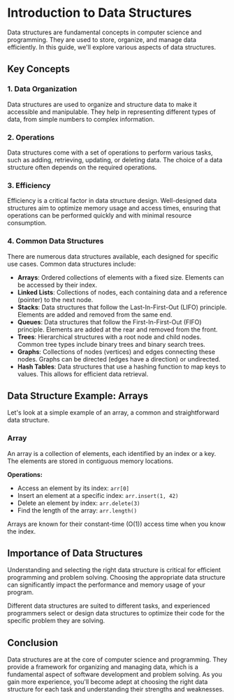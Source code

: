 # Introduction to Data Structures

Data structures are fundamental concepts in computer science and programming. They are used to store, organize, and manage data efficiently. In this guide, we'll explore various aspects of data structures.

## Key Concepts

### 1. Data Organization

Data structures are used to organize and structure data to make it accessible and manipulable. They help in representing different types of data, from simple numbers to complex information.

### 2. Operations

Data structures come with a set of operations to perform various tasks, such as adding, retrieving, updating, or deleting data. The choice of a data structure often depends on the required operations.

### 3. Efficiency

Efficiency is a critical factor in data structure design. Well-designed data structures aim to optimize memory usage and access times, ensuring that operations can be performed quickly and with minimal resource consumption.

### 4. Common Data Structures

There are numerous data structures available, each designed for specific use cases. Common data structures include:

- **Arrays**: Ordered collections of elements with a fixed size. Elements can be accessed by their index.
- **Linked Lists**: Collections of nodes, each containing data and a reference (pointer) to the next node.
- **Stacks**: Data structures that follow the Last-In-First-Out (LIFO) principle. Elements are added and removed from the same end.
- **Queues**: Data structures that follow the First-In-First-Out (FIFO) principle. Elements are added at the rear and removed from the front.
- **Trees**: Hierarchical structures with a root node and child nodes. Common tree types include binary trees and binary search trees.
- **Graphs**: Collections of nodes (vertices) and edges connecting these nodes. Graphs can be directed (edges have a direction) or undirected.
- **Hash Tables**: Data structures that use a hashing function to map keys to values. This allows for efficient data retrieval.

## Data Structure Example: Arrays

Let's look at a simple example of an array, a common and straightforward data structure.

### Array

An array is a collection of elements, each identified by an index or a key. The elements are stored in contiguous memory locations.

**Operations:**
- Access an element by its index: `arr[0]`
- Insert an element at a specific index: `arr.insert(1, 42)`
- Delete an element by index: `arr.delete(3)`
- Find the length of the array: `arr.length()`

Arrays are known for their constant-time (O(1)) access time when you know the index.

## Importance of Data Structures

Understanding and selecting the right data structure is critical for efficient programming and problem solving. Choosing the appropriate data structure can significantly impact the performance and memory usage of your program.

Different data structures are suited to different tasks, and experienced programmers select or design data structures to optimize their code for the specific problem they are solving.

## Conclusion

Data structures are at the core of computer science and programming. They provide a framework for organizing and managing data, which is a fundamental aspect of software development and problem solving. As you gain more experience, you'll become adept at choosing the right data structure for each task and understanding their strengths and weaknesses.